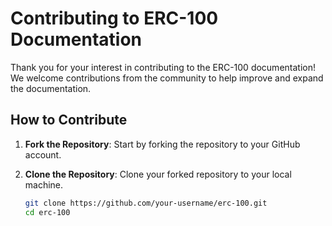 # Contributing to ERC-100 Documentation

Thank you for your interest in contributing to the ERC-100 documentation! We welcome contributions from the community to help improve and expand the documentation.

## How to Contribute

1. **Fork the Repository**: Start by forking the repository to your GitHub account.

2. **Clone the Repository**: Clone your forked repository to your local machine.

   ```sh
   git clone https://github.com/your-username/erc-100.git
   cd erc-100
   ```
